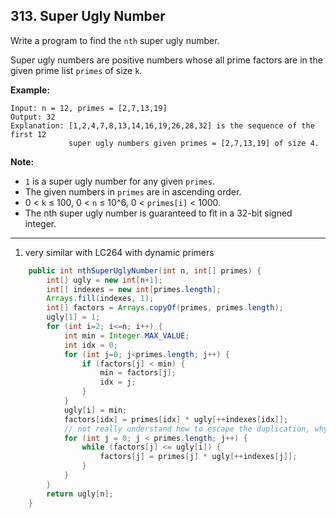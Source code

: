 ## 313. Super Ugly Number

Write a program to find the `nth` super ugly number.

Super ugly numbers are positive numbers whose all prime factors are in the given prime list `primes` of size `k`.

**Example:**

```
Input: n = 12, primes = [2,7,13,19]
Output: 32 
Explanation: [1,2,4,7,8,13,14,16,19,26,28,32] is the sequence of the first 12 
             super ugly numbers given primes = [2,7,13,19] of size 4.
```

**Note:**

- `1` is a super ugly number for any given `primes`.
- The given numbers in `primes` are in ascending order.
- 0 < `k` ≤ 100, 0 < `n` ≤ 10^6, 0 < `primes[i]` < 1000.
- The nth super ugly number is guaranteed to fit in a 32-bit signed integer.

---

1. very similar with LC264 with dynamic primers



```java
    public int nthSuperUglyNumber(int n, int[] primes) {
        int[] ugly = new int[n+1];
        int[] indexes = new int[primes.length];
        Arrays.fill(indexes, 1);
        int[] factors = Arrays.copyOf(primes, primes.length);
        ugly[1] = 1;
        for (int i=2; i<=n; i++) {
            int min = Integer.MAX_VALUE;
            int idx = 0;
            for (int j=0; j<primes.length; j++) {
                if (factors[j] < min) {
                    min = factors[j];
                    idx = j;
                }
            }
            ugly[i] = min;
            factors[idx] = primes[idx] * ugly[++indexes[idx]];
            // not really understand how to escape the duplication, why LC264 didn't have duplication?
            for (int j = 0; j < primes.length; j++) {
                while (factors[j] <= ugly[i]) {
                    factors[j] = primes[j] * ugly[++indexes[j]];
                }
            }   
        }
        return ugly[n];
    }
```

